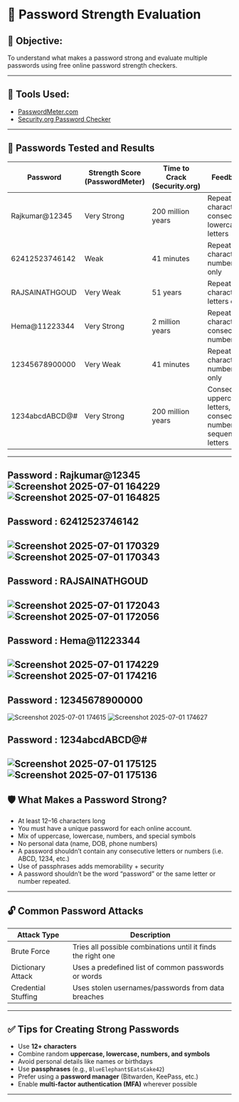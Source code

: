 # 🔐 Password Strength Evaluation 

## 📌 Objective:
To understand what makes a password strong and evaluate multiple passwords using free online password strength checkers.

---

## 🧪 Tools Used:
- [PasswordMeter.com](https://passwordmeter.com)
- [Security.org Password Checker](https://www.security.org/how-secure-is-my-password/)

---

## 🔡 Passwords Tested and Results

| Password           | Strength Score (PasswordMeter) | Time to Crack (Security.org) | Feedback                                                      |
|--------------------|-------------------------------|-------------------------------|---------------------------------------------------------------|
| Rajkumar@12345     | Very Strong                   | 200 million years             | Repeat characters, consecutive lowercase letters              |
| 62412523746142     | Weak                          | 41 minutes                    | Repeat characters, numbers only                               |
| RAJSAINATHGOUD     | Very Weak                     | 51 years                      | Repeat characters, letters only                               |
| Hema@11223344      | Very Strong                   | 2 million years               | Repeat characters, consecutive numbers                        |
| 12345678900000     | Very Weak                     | 41 minutes                    | Repeat characters, numbers only                               |
| 1234abcdABCD@#     | Very Strong                   | 200 million years             | Consecutive uppercase letters, consecutive numbers, sequential letters |

---
**Password : Rajkumar@12345**
![Screenshot 2025-07-01 164229](https://github.com/user-attachments/assets/56f550e9-c263-4fea-a3b1-d2b1a9ea463a)
![Screenshot 2025-07-01 164825](https://github.com/user-attachments/assets/93a5101e-c73d-4144-ab34-4be992b81cd1)
---
## Password : 62412523746142 
![Screenshot 2025-07-01 170329](https://github.com/user-attachments/assets/6adec6d1-f084-47f4-a55d-d9f674fd5662)
![Screenshot 2025-07-01 170343](https://github.com/user-attachments/assets/3e4d41ff-72bd-49fe-9ecc-6dee7f9eb8a4)
---
## Password : RAJSAINATHGOUD 
![Screenshot 2025-07-01 172043](https://github.com/user-attachments/assets/d78cb763-b1f7-4b88-a03b-f39166444636)
![Screenshot 2025-07-01 172056](https://github.com/user-attachments/assets/ffe0c71e-ddfd-4c97-b081-0cc18bf2d0f5)
---
## Password : Hema@11223344 
![Screenshot 2025-07-01 174229](https://github.com/user-attachments/assets/37631b0a-b920-4d27-b409-a86e1f56d250)
![Screenshot 2025-07-01 174216](https://github.com/user-attachments/assets/531d1cda-82e3-47f1-98be-0d9c354d8963)
---
## Password : 12345678900000 
![Screenshot 2025-07-01 174615](https://github.com/user-attachments/assets/6377128b-93c8-4ffb-8ada-f1c348b66a67)
![Screenshot 2025-07-01 174627](https://github.com/user-attachments/assets/b02be26c-ecd8-4019-8651-1d76b20148eb)
## Password : 1234abcdABCD@# 
![Screenshot 2025-07-01 175125](https://github.com/user-attachments/assets/a4d53264-44ed-47e5-bc28-8e7fa4d43506)
![Screenshot 2025-07-01 175136](https://github.com/user-attachments/assets/bd400ee8-a776-4099-a537-414704abe6e8)
---
## 🛡️ What Makes a Password Strong?
- At least 12–16 characters long
- You must have a unique password for each online account.
- Mix of uppercase, lowercase, numbers, and special symbols
- No personal data (name, DOB, phone numbers)
- A password shouldn’t contain any consecutive letters or numbers (i.e. ABCD, 1234, etc.)
- Use of passphrases adds memorability + security
- A password shouldn’t be the word “password” or the same letter or number repeated.
---

## 🔓 Common Password Attacks

| Attack Type        | Description                                                                 |
|--------------------|------------------------------------------------------------------------------|
| Brute Force        | Tries all possible combinations until it finds the right one                |
| Dictionary Attack  | Uses a predefined list of common passwords or words                         |
| Credential Stuffing| Uses stolen usernames/passwords from data breaches                          |

---

## ✅ Tips for Creating Strong Passwords
- Use **12+ characters**
- Combine random **uppercase, lowercase, numbers, and symbols**
- Avoid personal details like names or birthdays
- Use **passphrases** (e.g., `BlueElephant$EatsCake42`)
- Prefer using a **password manager** (Bitwarden, KeePass, etc.)
- Enable **multi-factor authentication (MFA)** wherever possible

---




